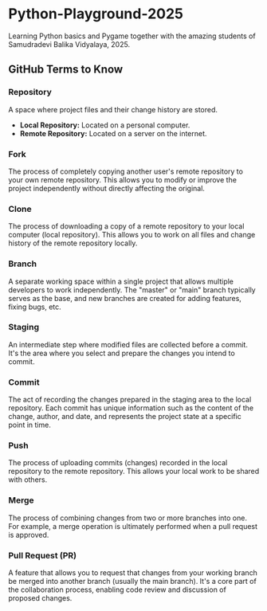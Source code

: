 # Python-Playground-2025
Learning Python basics and Pygame together with the amazing students of Samudradevi Balika Vidyalaya, 2025.

## GitHub Terms to Know

### Repository
A space where project files and their change history are stored.
- **Local Repository:** Located on a personal computer.
- **Remote Repository:** Located on a server on the internet.

### Fork
The process of completely copying another user's remote repository to your own remote repository. This allows you to modify or improve the project independently without directly affecting the original.

### Clone
The process of downloading a copy of a remote repository to your local computer (local repository). This allows you to work on all files and change history of the remote repository locally.

### Branch
A separate working space within a single project that allows multiple developers to work independently. The "master" or "main" branch typically serves as the base, and new branches are created for adding features, fixing bugs, etc.

### Staging
An intermediate step where modified files are collected before a commit. It's the area where you select and prepare the changes you intend to commit.

### Commit
The act of recording the changes prepared in the staging area to the local repository. Each commit has unique information such as the content of the change, author, and date, and represents the project state at a specific point in time.

### Push
The process of uploading commits (changes) recorded in the local repository to the remote repository. This allows your local work to be shared with others.

### Merge
The process of combining changes from two or more branches into one. For example, a merge operation is ultimately performed when a pull request is approved.

### Pull Request (PR)
A feature that allows you to request that changes from your working branch be merged into another branch (usually the main branch). It's a core part of the collaboration process, enabling code review and discussion of proposed changes.
